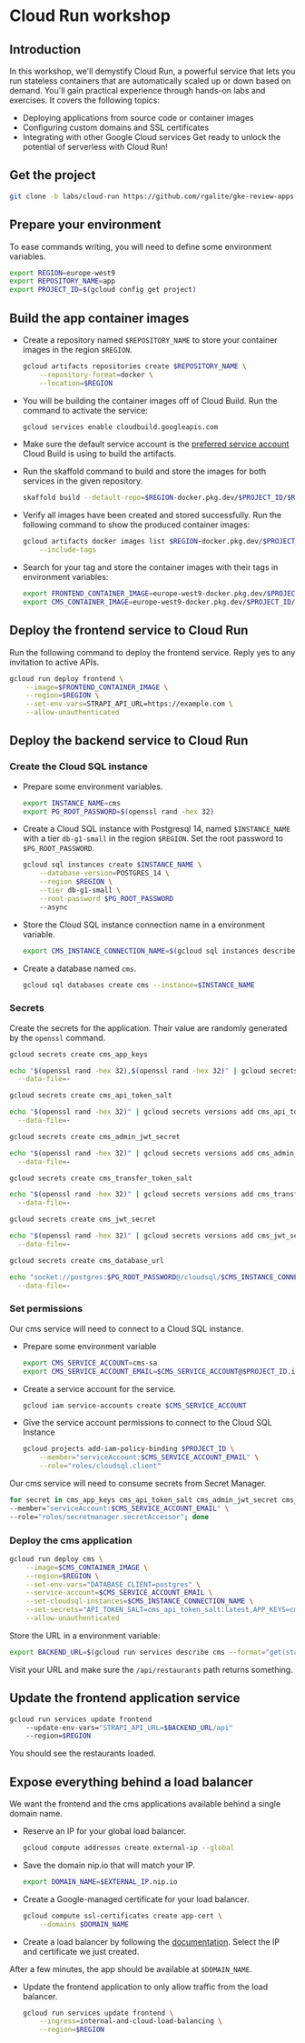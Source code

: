# Cloud Run workshop

## Introduction

In this workshop, we'll demystify Cloud Run, a powerful service that lets you run stateless containers that are automatically scaled up or down based on demand. You'll gain practical experience through hands-on labs and exercises. It covers the following topics:

- Deploying applications from source code or container images
- Configuring custom domains and SSL certificates
- Integrating with other Google Cloud services Get ready to unlock the potential of serverless with Cloud Run!

## Get the project

```bash
git clone -b labs/cloud-run https://github.com/rgalite/gke-review-apps-delivery-workshop
```

## Prepare your environment

To ease commands writing, you will need to define some environment variables.

```bash
export REGION=europe-west9
export REPOSITORY_NAME=app
export PROJECT_ID=$(gcloud config get project)
```

## Build the app container images

- Create a repository named `$REPOSITORY_NAME` to store your container images in the region `$REGION`.

  ```bash
  gcloud artifacts repositories create $REPOSITORY_NAME \
      --repository-format=docker \
      --location=$REGION
  ```

- You will be building the container images off of Cloud Build. Run the command to activate the service:

  ```bash
  gcloud services enable cloudbuild.googleapis.com
  ```

- Make sure the default service account is the [preferred service account](https://cloud.google.com/build/docs/securing-builds/configure-user-specified-service-accounts) Cloud Build is using to build the artifacts.

- Run the skaffold command to build and store the images for both services in the given repository.

  ```bash
  skaffold build --default-repo=$REGION-docker.pkg.dev/$PROJECT_ID/$REPOSITORY_NAME -p prod,cb
  ```

- Verify all images have been created and stored successfully. Run the following command to show the produced container images:

  ```bash
  gcloud artifacts docker images list $REGION-docker.pkg.dev/$PROJECT_ID/$REPOSITORY_NAME \
      --include-tags
  ```

- Search for your tag and store the container images with their tags in environment variables:

  ```bash
  export FRONTEND_CONTAINER_IMAGE=europe-west9-docker.pkg.dev/$PROJECT_ID/$REPOSITORY_NAME/frontend:513aefb
  export CMS_CONTAINER_IMAGE=europe-west9-docker.pkg.dev/$PROJECT_ID/$REPOSITORY_NAME/cms:513aefb
  ```

## Deploy the frontend service to Cloud Run

Run the following command to deploy the frontend service. Reply yes to any invitation to active APIs.

```bash
gcloud run deploy frontend \
    --image=$FRONTEND_CONTAINER_IMAGE \
    --region=$REGION \
    --set-env-vars=STRAPI_API_URL=https://example.com \
    --allow-unauthenticated
```

## Deploy the backend service to Cloud Run

### Create the Cloud SQL instance

- Prepare some environment variables.

  ```bash
  export INSTANCE_NAME=cms
  export PG_ROOT_PASSWORD=$(openssl rand -hex 32)
  ```

- Create a Cloud SQL instance with Postgresql 14, named `$INSTANCE_NAME` with a tier `db-g1-small` in the region `$REGION`.
  Set the root password to `$PG_ROOT_PASSWORD`.

  ```bash
  gcloud sql instances create $INSTANCE_NAME \
      --database-version=POSTGRES_14 \
      --region $REGION \
      --tier db-g1-small \
      --root-password $PG_ROOT_PASSWORD
      --async
  ```

- Store the Cloud SQL instance connection name in a environment variable.

  ```bash
  export CMS_INSTANCE_CONNECTION_NAME=$(gcloud sql instances describe cms --format="get(connectionName)")
  ```

- Create a database named `cms`.

  ```bash
  gcloud sql databases create cms --instance=$INSTANCE_NAME
  ```

### Secrets

Create the secrets for the application. Their value are randomly generated by the `openssl` command.

```bash
gcloud secrets create cms_app_keys

echo "$(openssl rand -hex 32),$(openssl rand -hex 32)" | gcloud secrets versions add cms_app_keys \
  --data-file=-
```

```bash
gcloud secrets create cms_api_token_salt

echo "$(openssl rand -hex 32)" | gcloud secrets versions add cms_api_token_salt \
  --data-file=-
```

```bash
gcloud secrets create cms_admin_jwt_secret

echo "$(openssl rand -hex 32)" | gcloud secrets versions add cms_admin_jwt_secret \
  --data-file=-
```

```bash
gcloud secrets create cms_transfer_token_salt

echo "$(openssl rand -hex 32)" | gcloud secrets versions add cms_transfer_token_salt \
  --data-file=-
```

```bash
gcloud secrets create cms_jwt_secret

echo "$(openssl rand -hex 32)" | gcloud secrets versions add cms_jwt_secret \
  --data-file=-
```

```bash
gcloud secrets create cms_database_url

echo "socket://postgres:$PG_ROOT_PASSWORD@/cloudsql/$CMS_INSTANCE_CONNECTION_NAME?db=cms" | gcloud secrets versions add cms_database_url \
  --data-file=-
```

### Set permissions

Our cms service will need to connect to a Cloud SQL instance.

- Prepare some environment variable

  ```bash
  export CMS_SERVICE_ACCOUNT=cms-sa
  export CMS_SERVICE_ACCOUNT_EMAIL=$CMS_SERVICE_ACCOUNT@$PROJECT_ID.iam.gserviceaccount.com
  ```

- Create a service account for the service.

  ```bash
  gcloud iam service-accounts create $CMS_SERVICE_ACCOUNT
  ```

- Give the service account permissions to connect to the Cloud SQL Instance

  ```bash
  gcloud projects add-iam-policy-binding $PROJECT_ID \
      --member="serviceAccount:$CMS_SERVICE_ACCOUNT_EMAIL" \
      --role="roles/cloudsql.client"
  ```

Our cms service will need to consume secrets from Secret Manager.

```bash
for secret in cms_app_keys cms_api_token_salt cms_admin_jwt_secret cms_transfer_token_salt cms_jwt_secret cms_database_url; do gcloud secrets add-iam-policy-binding $secret \
--member="serviceAccount:$CMS_SERVICE_ACCOUNT_EMAIL" \
--role="roles/secretmanager.secretAccessor"; done
```

### Deploy the cms application

```bash
gcloud run deploy cms \
    --image=$CMS_CONTAINER_IMAGE \
    --region=$REGION \
    --set-env-vars="DATABASE_CLIENT=postgres" \
    --service-account=$CMS_SERVICE_ACCOUNT_EMAIL \
    --set-cloudsql-instances=$CMS_INSTANCE_CONNECTION_NAME \
    --set-secrets="API_TOKEN_SALT=cms_api_token_salt:latest,APP_KEYS=cms_app_keys:latest,ADMIN_JWT_SECRET=cms_admin_jwt_secret:latest,TRANSFER_TOKEN_SALT=cms_transfer_token_salt:latest,JWT_SECRET=cms_jwt_secret:latest,DATABASE_URL=cms_database_url:latest" \
    --allow-unauthenticated
```

Store the URL in a environment variable:

```bash
export BACKEND_URL=$(gcloud run services describe cms --format="get(status.url)" --region=$REGION)
```

Visit your URL and make sure the `/api/restaurants` path returns something.

## Update the frontend application service

```bash
gcloud run services update frontend
    --update-env-vars="STRAPI_API_URL=$BACKEND_URL/api"
    --region=$REGION
```

You should see the restaurants loaded.

## Expose everything behind a load balancer

We want the frontend and the cms applications available behind a single domain name.

- Reserve an IP for your global load balancer.

  ```bash
  gcloud compute addresses create external-ip --global
  ```

- Save the domain nip.io that will match your IP.

  ```bash
  export DOMAIN_NAME=$EXTERNAL_IP.nip.io
  ```

- Create a Google-managed certificate for your load balancer.

  ```bash
  gcloud compute ssl-certificates create app-cert \
      --domains $DOMAIN_NAME
  ```

- Create a load balancer by following the [documentation](https://cloud.google.com/load-balancing/docs/https/setting-up-https-serverless#console_1). Select the IP and certificate we just created.

After a few minutes, the app should be available at `$DOMAIN_NAME`.

- Update the frontend application to only allow traffic from the load balancer.

  ```bash
  gcloud run services update frontend \
      --ingress=internal-and-cloud-load-balancing \
      --region=$REGION
  ```
